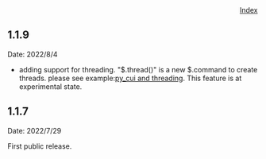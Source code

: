 <div style="text-align:right"><a href="./index">Index</a></div>

## 1.1.9

Date: 2022/8/4

- adding support for threading. "$.thread()" is a new $.command to create threads. please see example:<a href="https://iapyeh.github.io/sshscript/examples/ex-py_cui_threading">py_cui and threading</a>. This feature is at experimental state.

## 1.1.7
Date: 2022/7/29

First public release.

